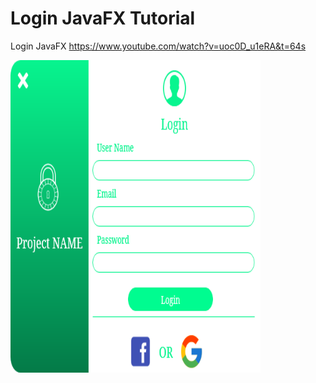 # Login JavaFX Tutorial
Login JavaFX
https://www.youtube.com/watch?v=uoc0D_u1eRA&t=64s

<img src="https://github.com/MohammadAli1111/Login/blob/main/Login.png"  width="400" height="500">
